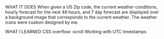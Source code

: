 WHAT IT DOES
When given a US Zip code, the current weather conditions, hourly forecast for the next 48 hours, and 7 day forecast are displayed
over a background image that corresponds to the current weather. The weather icons were custom designed by me.


WHAT I LEARNED
CSS overflow: scroll
Working with UTC timestamps